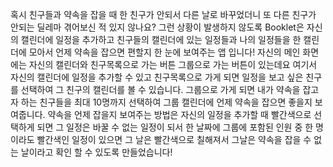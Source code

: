 혹시 친구들과 약속을 잡을 때 한 친구가 안되서 다른 날로 바꾸었더니 또 다른 친구가 안되는 딜레마 겪어보신 적 있지 않나요? 그런 상황이 발생하지 않도록 Booklet은 자신의 캘린더에 일정을
추가하고 친구들의 캘린더에 있는 일정들과 나의 일정들을 한 캘린더에 모아서 언제 약속을 잡으면 편할지 한 눈에 보여주는 앱 입니다!
자신의 메인 화면에는 자신의 캘린더와 친구목록으로 가는 버튼 그룹으로 가는 버튼이 있는데요 여기서 자신의 캘린더에 일정을 추가할 수 있고 친구목록으로 가게 되면 일정을 보고 싶은 친구를
선택하여 그 친구의 캘린더를 볼 수 있습니다. 그룹으로 가게 되면 내가 약속을 잡고자 하는 친구들을 최대 10명까지 선택하여 그룹 캘린더에 언제 약속을 잡으면 좋을지 보여줍니다.
약속을 언제 잡을지 보여주는 방법은 자신의 일정을 추가할 때 빨간색으로 선택하게 되면 그 일정은 바꿀 수 없는 일정이 되서 한 날짜에 그룹에 포함된 인원 중 한 명이라도 빨간색인 일정이
있으면 그 날은 빨간색으로 칠해져서 그날은 약속을 잡을 수 없는 날이라고 확인 할 수 있도록 만들었습니다!
